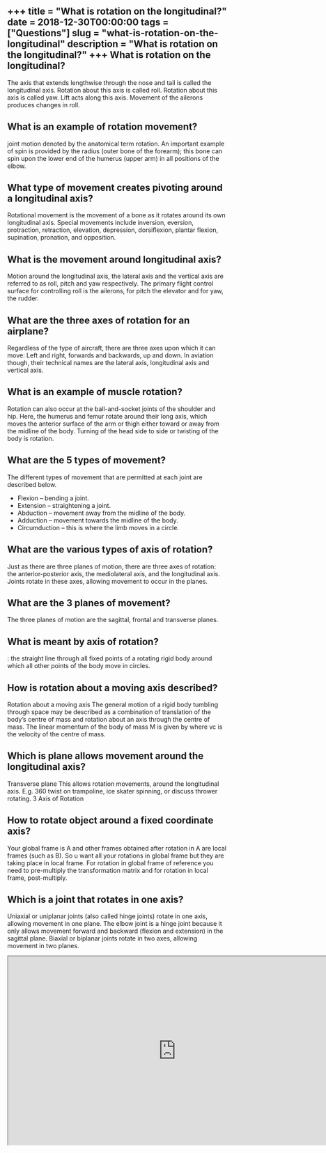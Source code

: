 +++
title = "What is rotation on the longitudinal?"
date = 2018-12-30T00:00:00
tags = ["Questions"]
slug = "what-is-rotation-on-the-longitudinal"
description = "What is rotation on the longitudinal?"
+++
What is rotation on the longitudinal?
-------------------------------------

The axis that extends lengthwise through the nose and tail is called the longitudinal axis. Rotation about this axis is called roll. Rotation about this axis is called yaw. Lift acts along this axis. Movement of the ailerons produces changes in roll.

What is an example of rotation movement?
----------------------------------------

joint motion denoted by the anatomical term rotation. An important example of spin is provided by the radius (outer bone of the forearm); this bone can spin upon the lower end of the humerus (upper arm) in all positions of the elbow.

What type of movement creates pivoting around a longitudinal axis?
------------------------------------------------------------------

Rotational movement is the movement of a bone as it rotates around its own longitudinal axis. Special movements include inversion, eversion, protraction, retraction, elevation, depression, dorsiflexion, plantar flexion, supination, pronation, and opposition.

What is the movement around longitudinal axis?
----------------------------------------------

Motion around the longitudinal axis, the lateral axis and the vertical axis are referred to as roll, pitch and yaw respectively. The primary flight control surface for controlling roll is the ailerons, for pitch the elevator and for yaw, the rudder.

What are the three axes of rotation for an airplane?
----------------------------------------------------

Regardless of the type of aircraft, there are three axes upon which it can move: Left and right, forwards and backwards, up and down. In aviation though, their technical names are the lateral axis, longitudinal axis and vertical axis.

What is an example of muscle rotation?
--------------------------------------

Rotation can also occur at the ball-and-socket joints of the shoulder and hip. Here, the humerus and femur rotate around their long axis, which moves the anterior surface of the arm or thigh either toward or away from the midline of the body. Turning of the head side to side or twisting of the body is rotation.

What are the 5 types of movement?
---------------------------------

The different types of movement that are permitted at each joint are described below.

- Flexion – bending a joint.
- Extension – straightening a joint.
- Abduction – movement away from the midline of the body.
- Adduction – movement towards the midline of the body.
- Circumduction – this is where the limb moves in a circle.

What are the various types of axis of rotation?
-----------------------------------------------

Just as there are three planes of motion, there are three axes of rotation: the anterior-posterior axis, the mediolateral axis, and the longitudinal axis. Joints rotate in these axes, allowing movement to occur in the planes.

What are the 3 planes of movement?
----------------------------------

The three planes of motion are the sagittal, frontal and transverse planes.

What is meant by axis of rotation?
----------------------------------

: the straight line through all fixed points of a rotating rigid body around which all other points of the body move in circles.

How is rotation about a moving axis described?
----------------------------------------------

Rotation about a moving axis The general motion of a rigid body tumbling through space may be described as a combination of translation of the body’s centre of mass and rotation about an axis through the centre of mass. The linear momentum of the body of mass M is given by where vc is the velocity of the centre of mass.

Which is plane allows movement around the longitudinal axis?
------------------------------------------------------------

Transverse plane This allows rotation movements, around the longitudinal axis. E.g. 360 twist on trampoline, ice skater spinning, or discuss thrower rotating. 3 Axis of Rotation

How to rotate object around a fixed coordinate axis?
----------------------------------------------------

Your global frame is A and other frames obtained after rotation in A are local frames (such as B). So u want all your rotations in global frame but they are taking place in local frame. For rotation in global frame of reference you need to pre-multiply the transformation matrix and for rotation in local frame, post-multiply.

Which is a joint that rotates in one axis?
------------------------------------------

Uniaxial or uniplanar joints (also called hinge joints) rotate in one axis, allowing movement in one plane. The elbow joint is a hinge joint because it only allows movement forward and backward (flexion and extension) in the sagittal plane. Biaxial or biplanar joints rotate in two axes, allowing movement in two planes.

<iframe allow="accelerometer; autoplay; clipboard-write; encrypted-media; gyroscope; picture-in-picture" allowfullscreen="" class="__youtube_prefs__  epyt-is-override  no-lazyload" data-no-lazy="1" data-origheight="433" data-origwidth="770" data-skipgform_ajax_framebjll="" height="433" id="_ytid_89771" loading="lazy" src="https://www.youtube.com/embed/9n04SEzuvXo?enablejsapi=1&autoplay=0&cc_load_policy=0&cc_lang_pref=&iv_load_policy=1&loop=0&modestbranding=0&rel=1&fs=1&playsinline=0&autohide=2&theme=dark&color=red&controls=1&" title="YouTube player" width="770"></iframe>